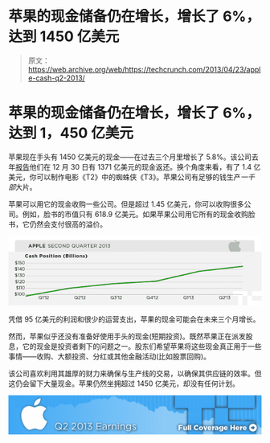 # 苹果的现金储备仍在增长，增长了 6%，达到 1450 亿美元

> 原文：<https://web.archive.org/web/https://techcrunch.com/2013/04/23/apple-cash-q2-2013/>

# 苹果的现金储备仍在增长，增长了 6%，达到 1，450 亿美元

苹果现在手头有 1450 亿美元的现金——在过去三个月里增长了 5.8%。该公司去年[报告](https://web.archive.org/web/20221207175829/https://beta.techcrunch.com/2013/01/23/apple-now-has-many-billions-in-cash-more-than-hps-annual-revenue-and-vietnams-gdp/)他们在 12 月 30 日有 1371 亿美元的现金返还。换个角度来看，有了 1.4 亿美元，你可以制作电影《T2》中的蜘蛛侠《T3》。苹果公司有足够的钱生产*一千部*大片。

苹果可以用它的现金收购一些公司。但是超过 1.45 亿美元，你可以收购很多公司。例如，脸书的市值只有 618.9 亿美元。如果苹果公司用它所有的现金收购脸书，它仍然会支付很高的溢价。

![appleq213-cash](img/c8dbc0d3646525a4c3d3130d3cb69818.png)

凭借 95 亿美元的利润和很少的运营支出，苹果的现金可能会在未来三个月增长。

然而，苹果似乎还没有准备好使用手头的现金(短期投资)。既然苹果正在派发股息，它的现金是投资者剩下的问题之一。股东们希望苹果将这些现金真正用于一些事情——收购、大额投资、分红或其他金融活动(比如股票回购)。

该公司喜欢利用其雄厚的财力来确保与生产线的交易，以确保其供应链的效率。但这仍会留下大量现金。苹果仍然坐拥超过 1450 亿美元，却没有任何计划。

[![](img/dc352942ca9c9d20ce3921b45f9f4b9a.png)](https://web.archive.org/web/20221207175829/https://beta.techcrunch.com/tag/aapl13q2/)